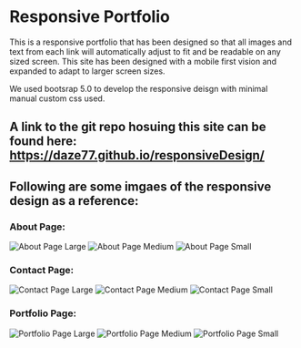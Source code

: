 # Responsive Portfolio

This is a responsive portfolio that has been designed so that all images and text from each link will automatically adjust to fit and be readable on any sized screen.  This site has been designed with a mobile first vision and expanded to adapt to larger screen sizes.

We used bootsrap 5.0 to develop the responsive deisgn with minimal manual custom css used.

## __A link to the git repo hosuing this site can be found here:__  https://daze77.github.io/responsiveDesign/






## __Following are some imgaes of the responsive design as a reference:__

### About Page:
![About Page Large](./Assets/images/abt.lg.png)
![About Page Medium](./Assets/images/abt.md.png)
![About Page Small](./Assets/images/abt.sm.png)

### Contact Page:
![Contact Page Large](./Assets/images/ctct.lg.png)
![Contact Page Medium](./Assets/images/cntc.md.png)
![Contact Page Small](./Assets/images/cntc.sm.png)


### Portfolio Page:
![Portfolio Page Large](./Assets/images/prtlg.png)
![Portfolio Page Medium](./Assets/images/prtfmd.png)
![Portfolio Page Small](./Assets/images/prtfsm.png)

